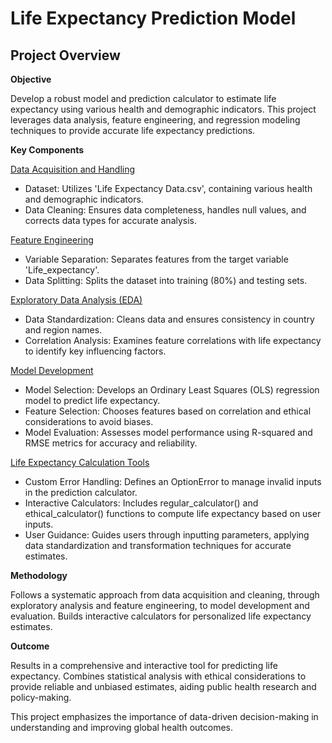 # Life Expectancy Prediction Model

## Project Overview

**Objective**

Develop a robust model and prediction calculator to estimate life expectancy using various health and demographic indicators. This project leverages data analysis, feature engineering, and regression modeling techniques to provide accurate life expectancy predictions.

**Key Components**

<U>Data Acquisition and Handling</u>

- Dataset: Utilizes 'Life Expectancy Data.csv', containing various health and demographic indicators.
- Data Cleaning: Ensures data completeness, handles null values, and corrects data types for accurate analysis.

<u>Feature Engineering</u>

- Variable Separation: Separates features from the target variable 'Life_expectancy'.
- Data Splitting: Splits the dataset into training (80%) and testing sets.

<u>Exploratory Data Analysis (EDA)</u>

- Data Standardization: Cleans data and ensures consistency in country and region names.
- Correlation Analysis: Examines feature correlations with life expectancy to identify key influencing factors.

<u>Model Development</u>

- Model Selection: Develops an Ordinary Least Squares (OLS) regression model to predict life expectancy.
- Feature Selection: Chooses features based on correlation and ethical considerations to avoid biases.
- Model Evaluation: Assesses model performance using R-squared and RMSE metrics for accuracy and reliability.

<u>Life Expectancy Calculation Tools</u>

- Custom Error Handling: Defines an OptionError to manage invalid inputs in the prediction calculator.
- Interactive Calculators: Includes regular_calculator() and ethical_calculator() functions to compute life expectancy based on user inputs.
- User Guidance: Guides users through inputting parameters, applying data standardization and transformation techniques for accurate estimates.

**Methodology**

Follows a systematic approach from data acquisition and cleaning, through exploratory analysis and feature engineering, to model development and evaluation. Builds interactive calculators for personalized life expectancy estimates.

**Outcome**

Results in a comprehensive and interactive tool for predicting life expectancy. Combines statistical analysis with ethical considerations to provide reliable and unbiased estimates, aiding public health research and policy-making.

This project emphasizes the importance of data-driven decision-making in understanding and improving global health outcomes.
